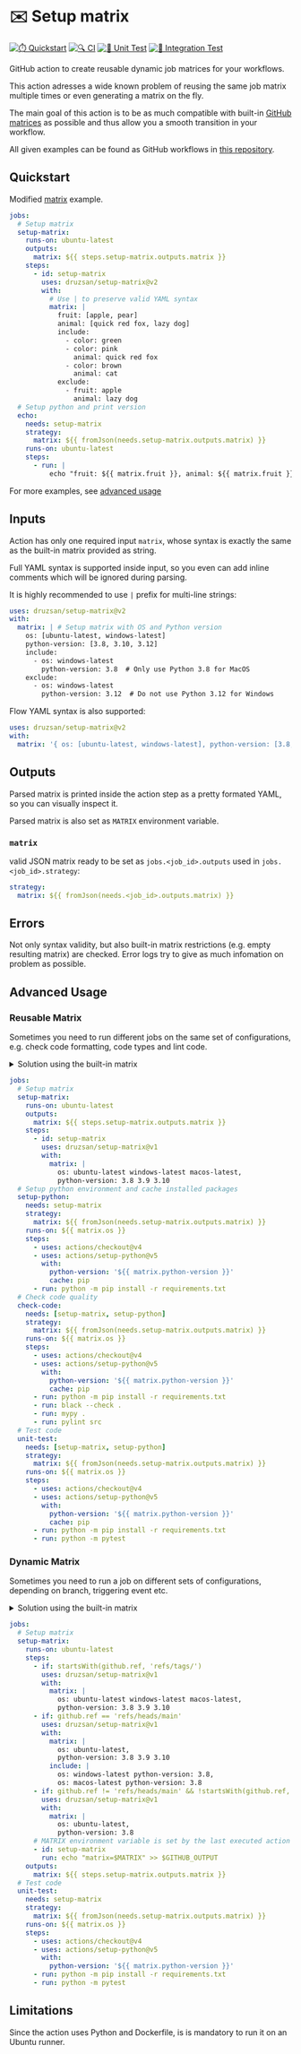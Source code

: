 # ✉️ Setup matrix

[![⏱️ Quickstart](https://github.com/druzsan/setup-matrix/actions/workflows/quickstart.yml/badge.svg)](https://github.com/druzsan/setup-matrix/actions/workflows/quickstart.yml) [![🔍 CI](https://github.com/druzsan/setup-matrix/actions/workflows/ci.yml/badge.svg)](https://github.com/druzsan/setup-matrix/actions/workflows/ci.yml) [![🧪 Unit Test](https://github.com/druzsan/setup-matrix/actions/workflows/test.yml/badge.svg)](https://github.com/druzsan/setup-matrix/actions/workflows/test.yml) [![🧪 Integration Test](https://github.com/druzsan/setup-matrix/actions/workflows/integration-test.yml/badge.svg)](https://github.com/druzsan/setup-matrix/actions/workflows/integration-test.yml)

GitHub action to create reusable dynamic job matrices for your workflows.

This action adresses a wide known problem of reusing the same job matrix
multiple times or even generating a matrix on the fly.

The main goal of this action is to be as much compatible with built-in
[GitHub matrices](https://docs.github.com/en/actions/using-jobs/using-a-matrix-for-your-jobs)
as possible and thus allow you a smooth transition in your workflow.

All given examples can be found as GitHub workflows in
[this repository](https://github.com/druzsan/test-setup-matrix).

## Quickstart

Modified [matrix](https://docs.github.com/en/actions/using-jobs/using-a-matrix-for-your-jobs#expanding-or-adding-matrix-configurations) example.

```yaml
jobs:
  # Setup matrix
  setup-matrix:
    runs-on: ubuntu-latest
    outputs:
      matrix: ${{ steps.setup-matrix.outputs.matrix }}
    steps:
      - id: setup-matrix
        uses: druzsan/setup-matrix@v2
        with:
          # Use | to preserve valid YAML syntax
          matrix: |
            fruit: [apple, pear]
            animal: [quick red fox, lazy dog]
            include:
              - color: green
              - color: pink
                animal: quick red fox
              - color: brown
                animal: cat
            exclude:
              - fruit: apple
                animal: lazy dog
  # Setup python and print version
  echo:
    needs: setup-matrix
    strategy:
      matrix: ${{ fromJson(needs.setup-matrix.outputs.matrix) }}
    runs-on: ubuntu-latest
    steps:
      - run: |
          echo "fruit: ${{ matrix.fruit }}, animal: ${{ matrix.fruit }}, color: ${{ matrix.color }}"
```

For more examples, see [advanced usage](#advanced-usage)

## Inputs

Action has only one required input `matrix`, whose syntax is exactly the same as the built-in matrix provided as string.

Full YAML syntax is supported inside input, so you even can add inline comments which will be ignored during parsing.

It is highly recommended to use `|` prefix for multi-line strings:

```yaml
uses: druzsan/setup-matrix@v2
with:
  matrix: | # Setup matrix with OS and Python version
    os: [ubuntu-latest, windows-latest]
    python-version: [3.8, 3.10, 3.12]
    include:
      - os: windows-latest
        python-version: 3.8  # Only use Python 3.8 for MacOS
    exclude:
      - os: windows-latest
        python-version: 3.12  # Do not use Python 3.12 for Windows
```

Flow YAML syntax is also supported:

```yaml
uses: druzsan/setup-matrix@v2
with:
  matrix: '{ os: [ubuntu-latest, windows-latest], python-version: [3.8, 3.10, 3.12] }'
```

## Outputs

Parsed matrix is printed inside the action step as a pretty formated YAML, so you can visually inspect it.

Parsed matrix is also set as `MATRIX` environment variable.

### `matrix`

valid JSON matrix ready to be set as `jobs.<job_id>.outputs` used in
`jobs.<job_id>.strategy`:

```yaml
strategy:
  matrix: ${{ fromJson(needs.<job_id>.outputs.matrix) }}
```

## Errors

Not only syntax validity, but also built-in matrix restrictions (e.g. empty resulting matrix) are checked. Error logs try to give as much infomation on problem as possible.

## Advanced Usage

### Reusable Matrix

Sometimes you need to run different jobs on the same set of configurations, e.g.
check code formatting, code types and lint code.

<details>
    <summary>Solution using the built-in matrix</summary>

```yaml
jobs:
  # No matrix setup
  # Setup python environment and cache installed packages
  setup-python:
    strategy:
      matrix:
        os: [ubuntu-latest, windows-latest, macos-latest]
        python-version: ['3.8', '3.9', '3.10']
    runs-on: ${{ matrix.os }}
    steps:
      - uses: actions/checkout@v4
      - uses: actions/setup-python@v5
        with:
          python-version: '${{ matrix.python-version }}'
          cache: pip
      - run: python -m pip install -r requirements.txt
  # Check code quality
  check-code:
    needs: setup-python
    strategy:
      matrix:
        os: [ubuntu-latest, windows-latest, macos-latest]
        python-version: ['3.8', '3.9', '3.10']
    runs-on: ${{ matrix.os }}
    steps:
      - uses: actions/checkout@v4
      - uses: actions/setup-python@v5
        with:
          python-version: '${{ matrix.python-version }}'
          cache: pip
      - run: python -m pip install -r requirements.txt
      - run: black --check .
      - run: mypy .
      - run: pylint src
  # Test code
  unit-test:
    needs: setup-python
    strategy:
      matrix:
        os: [ubuntu-latest, windows-latest, macos-latest]
        python-version: ['3.8', '3.9', '3.10']
    runs-on: ${{ matrix.os }}
    steps:
      - uses: actions/checkout@v4
      - uses: actions/setup-python@v5
        with:
          python-version: '${{ matrix.python-version }}'
          cache: pip
      - run: python -m pip install -r requirements.txt
      - run: python -m pytest
```

</details>

```yaml
jobs:
  # Setup matrix
  setup-matrix:
    runs-on: ubuntu-latest
    outputs:
      matrix: ${{ steps.setup-matrix.outputs.matrix }}
    steps:
      - id: setup-matrix
        uses: druzsan/setup-matrix@v1
        with:
          matrix: |
            os: ubuntu-latest windows-latest macos-latest,
            python-version: 3.8 3.9 3.10
  # Setup python environment and cache installed packages
  setup-python:
    needs: setup-matrix
    strategy:
      matrix: ${{ fromJson(needs.setup-matrix.outputs.matrix) }}
    runs-on: ${{ matrix.os }}
    steps:
      - uses: actions/checkout@v4
      - uses: actions/setup-python@v5
        with:
          python-version: '${{ matrix.python-version }}'
          cache: pip
      - run: python -m pip install -r requirements.txt
  # Check code quality
  check-code:
    needs: [setup-matrix, setup-python]
    strategy:
      matrix: ${{ fromJson(needs.setup-matrix.outputs.matrix) }}
    runs-on: ${{ matrix.os }}
    steps:
      - uses: actions/checkout@v4
      - uses: actions/setup-python@v5
        with:
          python-version: '${{ matrix.python-version }}'
          cache: pip
      - run: python -m pip install -r requirements.txt
      - run: black --check .
      - run: mypy .
      - run: pylint src
  # Test code
  unit-test:
    needs: [setup-matrix, setup-python]
    strategy:
      matrix: ${{ fromJson(needs.setup-matrix.outputs.matrix) }}
    runs-on: ${{ matrix.os }}
    steps:
      - uses: actions/checkout@v4
      - uses: actions/setup-python@v5
        with:
          python-version: '${{ matrix.python-version }}'
          cache: pip
      - run: python -m pip install -r requirements.txt
      - run: python -m pytest
```

### Dynamic Matrix

Sometimes you need to run a job on different sets of configurations, depending
on branch, triggering event etc.

<details>
    <summary>Solution using the built-in matrix</summary>

```yaml
jobs:
  # No matrix setup
  # Test code on a dev branch
  unit-test-dev:
    if: github.ref != 'refs/heads/main' && !startsWith(github.ref, 'refs/tags/')
    runs-on: ubuntu-latest
    steps:
      - uses: actions/checkout@v4
      - uses: actions/setup-python@v5
        with:
          python-version: '3.8'
      - run: python -m pip install -r requirements.txt
      - run: python -m pytest
  # Test code on the main branch
  unit-test-main:
    if: github.ref == 'refs/heads/main'
    strategy:
      matrix:
        os: [ubuntu-latest]
        python-version: ['3.8', '3.9', '3.10']
        include:
          - os: windows-latest
            python-version: '3.8'
          - os: macos-latest
            python-version: '3.8'
    runs-on: ${{ matrix.os }}
    steps:
      - uses: actions/checkout@v4
      - uses: actions/setup-python@v5
        with:
          python-version: '${{ matrix.python-version }}'
      - run: python -m pip install -r requirements.txt
      - run: python -m pytest
  # Test code on a tag
  unit-test-tag:
    if: startsWith(github.ref, 'refs/tags/')
    strategy:
      matrix:
        os: [ubuntu-latest, windows-latest, macos-latest]
        python-version: ['3.8', '3.9', '3.10']
    runs-on: ${{ matrix.os }}
    steps:
      - uses: actions/checkout@v4
      - uses: actions/setup-python@v5
        with:
          python-version: '${{ matrix.python-version }}'
      - run: python -m pip install -r requirements.txt
      - run: python -m pytest
```

</details>

```yaml
jobs:
  # Setup matrix
  setup-matrix:
    runs-on: ubuntu-latest
    steps:
      - if: startsWith(github.ref, 'refs/tags/')
        uses: druzsan/setup-matrix@v1
        with:
          matrix: |
            os: ubuntu-latest windows-latest macos-latest,
            python-version: 3.8 3.9 3.10
      - if: github.ref == 'refs/heads/main'
        uses: druzsan/setup-matrix@v1
        with:
          matrix: |
            os: ubuntu-latest,
            python-version: 3.8 3.9 3.10
          include: |
            os: windows-latest python-version: 3.8,
            os: macos-latest python-version: 3.8
      - if: github.ref != 'refs/heads/main' && !startsWith(github.ref, 'refs/tags/')
        uses: druzsan/setup-matrix@v1
        with:
          matrix: |
            os: ubuntu-latest,
            python-version: 3.8
      # MATRIX environment variable is set by the last executed action
      - id: setup-matrix
        run: echo "matrix=$MATRIX" >> $GITHUB_OUTPUT
    outputs:
      matrix: ${{ steps.setup-matrix.outputs.matrix }}
  # Test code
  unit-test:
    needs: setup-matrix
    strategy:
      matrix: ${{ fromJson(needs.setup-matrix.outputs.matrix) }}
    runs-on: ${{ matrix.os }}
    steps:
      - uses: actions/checkout@v4
      - uses: actions/setup-python@v5
        with:
          python-version: '${{ matrix.python-version }}'
      - run: python -m pip install -r requirements.txt
      - run: python -m pytest
```

## Limitations

Since the action uses Python and Dockerfile, is is mandatory to run it on an Ubuntu runner.
